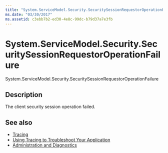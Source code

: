 ```yaml
---
title: "System.ServiceModel.Security.SecuritySessionRequestorOperationFailure"
ms.date: "03/30/2017"
ms.assetid: c3ebb7b2-ed30-4e8c-99dc-b79d37a7e3fb
---
```

# System.ServiceModel.Security.SecuritySessionRequestorOperationFailure
System.ServiceModel.Security.SecuritySessionRequestorOperationFailure  
  
## Description  
 The client security session operation failed.  
  
## See also

- [Tracing](../../../../../docs/framework/wcf/diagnostics/tracing/index.md)
- [Using Tracing to Troubleshoot Your Application](../../../../../docs/framework/wcf/diagnostics/tracing/using-tracing-to-troubleshoot-your-application.md)
- [Administration and Diagnostics](../../../../../docs/framework/wcf/diagnostics/index.md)
